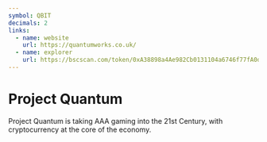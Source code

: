 ```yaml
---
symbol: QBIT
decimals: 2
links:
  - name: website
    url: https://quantumworks.co.uk/
  - name: explorer
    url: https://bscscan.com/token/0xA38898a4Ae982Cb0131104a6746f77fA0dA57aAA
---
```


# Project Quantum

Project Quantum is taking AAA gaming into the 21st Century, with cryptocurrency at the core of the economy.
